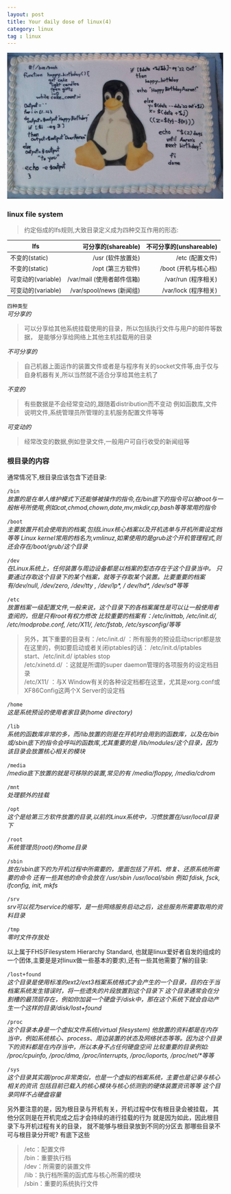 ```yaml
---
layout: post
title: Your daily dose of linux(4)
category: linux
tag : linux
---
```

<img src="/img/in-post/linux.jpg">

### linux file system  

>约定俗成的lfs规则,大致目录定义成为四种交互作用的形态:


| lfs        |可分享的(shareable)|不可分享的(unshareable)|
| -------    | --------:        | ----:|
| 不变的(static)|/usr (软件放置处)|/etc (配置文件)|
| 不变的(static)|/opt (第三方软件)|/boot (开机与核心档)|
| 可变动的(variable)|/var/mail (使用者邮件信箱)|/var/run (程序相关)|	
| 可变动的(variable)|/var/spool/news (新闻组)|/var/lock (程序相关)|	

`四种类型`  
*可分享的*  
>可以分享给其他系统挂载使用的目录，所以包括执行文件与用户的邮件等数据， 是能够分享给网络上其他主机挂载用的目录  

*不可分享的*  
>自己机器上面运作的装置文件或者是与程序有关的socket文件等,由于仅与自身机器有关,所以当然就不适合分享给其他主机了  

*不变的*  
>有些数据是不会经常变动的,跟随着distribution而不变动 例如函数库,文件说明文件,系统管理员所管理的主机服务配置文件等等  

*可变动的*  
>经常改变的数据,例如登录文件,一般用户可自行收受的新闻组等  

### 根目录的内容  
通常情况下,根目录应该包含下述目录:  
  
`/bin`   
*放置的是在单人维护模式下还能够被操作的指令,在/bin底下的指令可以被root与一般帐号所使用,例如cat,chmod,chown,date,mv,mkdir,cp,bash等等常用的指令*   

`/boot`  
*主要放置开机会使用到的档案,包括Linux核心档案以及开机选单与开机所需设定档等等 Linux kernel常用的档名为,vmlinuz,如果使用的是grub这个开机管理程式,则还会存在/boot/grub/这个目录*    

`/dev`  
*在Linux系统上，任何装置与周边设备都是以档案的型态存在于这个目录当中。 只要通过存取这个目录下的某个档案，就等于存取某个装置。比要重要的档案有/dev/null, /dev/zero, /dev/tty , /dev/lp\*, / dev/hd\*, /dev/sd\*等等*  

`/etc`  
*放置档案一级配置文件,一般来说，这个目录下的各档案属性是可以让一般使用者查阅的，但是只有root有权力修改 比较重要的档案有：/etc/inittab, /etc/init.d/, /etc/modprobe.conf, /etc/X11/, /etc/fstab, /etc/sysconfig/等等*   
>另外，其下重要的目录有：/etc/init.d/ ：所有服务的预设启动script都是放在这里的，例如要启动或者关闭iptables的话： /etc/init.d/iptables start、/etc/init.d/ iptables stop  
>/etc/xinetd.d/ ：这就是所谓的super daemon管理的各项服务的设定档目录  
>/etc/X11/ ：与X Window有关的各种设定档都在这里，尤其是xorg.conf或XF86Config这两个X Server的设定档  


`/home`  
*这是系统预设的使用者家目录(home directory)*  

`/lib`  
*系统的函数库非常的多，而/lib放置的则是在开机时会用到的函数库，以及在/bin或/sbin底下的指令会呼叫的函数库,尤其重要的是 /lib/modules/这个目录，因为该目录会放置核心相关的模块*  

`/media`  
*/media底下放置的就是可移除的装置,常见的有 /media/floppy, /media/cdrom*  

`/mnt`  
*处理额外的挂载*  

`/opt`  
*这个是给第三方软件放置的目录,以前的Linux系统中，习惯放置在/usr/local目录下*  

`/root`  
*系统管理员(root)的home目录*  

`/sbin`  
*放在/sbin底下的为开机过程中所需要的，里面包括了开机、修复、还原系统所需要的命令 还有一些其他的命令会放在 /usr/sbin /usr/local/sbin 例如 fdisk, fsck, ifconfig, init, mkfs*  

`/srv`  
*srv可以视为service的缩写，是一些网络服务启动之后，这些服务所需要取用的资料目录*  

`/tmp`  
*零时文件存放处*  

以上属于FHS(Filesystem Hierarchy Standard, 也就是linux爱好者自发的组成的一个团体,主要是是对linux做一些基本的要求),还有一些其他需要了解的目录:  


`/lost+found`  
*这个目录是使用标准的ext2/ext3档案系统格式才会产生的一个目录，目的在于当档案系统发生错误时，将一些遗失的片段放置到这个目录下 这个目录通常会在分割槽的最顶层存在，例如你加装一个硬盘于/disk中，那在这个系统下就会自动产生一个这样的目录/disk/lost+found*  

`/proc`  
*这个目录本身是一个虚拟文件系统(virtual filesystem) 他放置的资料都是在内存当中，例如系统核心、process、周边装置的状态及网络状态等等。因为这个目录下的资料都是在内存当中，所以本身不占任何硬盘空间 比较重要的目录例如: /proc/cpuinfo, /proc/dma, /proc/interrupts, /proc/ioports, /proc/net/\*等等*  

`/sys`  
*这个目录其实跟/proc非常类似，也是一个虚拟的档案系统，主要也是记录与核心相关的资讯 包括目前已载入的核心模块与核心侦测到的硬体装置资讯等等 这个目录同样不占硬盘容量*  


另外要注意的是，因为根目录与开机有关，开机过程中仅有根目录会被挂载， 其他分区则是在开机完成之后才会持续的进行挂载的行为 就是因为如此，因此根目录下与开机过程有关的目录， 就不能够与根目录放到不同的分区去 那哪些目录不可与根目录分开呢? 有底下这些

>/etc：配置文件  
>/bin：重要执行档  
>/dev：所需要的装置文件  
>/lib：执行档所需的函式库与核心所需的模块  
>/sbin：重要的系统执行文件  


    






